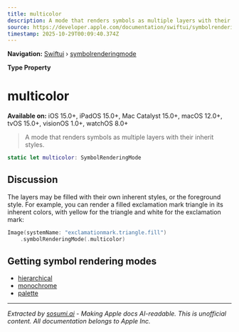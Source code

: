 ```yaml
---
title: multicolor
description: A mode that renders symbols as multiple layers with their inherit styles.
source: https://developer.apple.com/documentation/swiftui/symbolrenderingmode/multicolor
timestamp: 2025-10-29T00:09:40.374Z
---
```


**Navigation:** [Swiftui](/documentation/swiftui) › [symbolrenderingmode](/documentation/swiftui/symbolrenderingmode)

**Type Property**

# multicolor

**Available on:** iOS 15.0+, iPadOS 15.0+, Mac Catalyst 15.0+, macOS 12.0+, tvOS 15.0+, visionOS 1.0+, watchOS 8.0+

> A mode that renders symbols as multiple layers with their inherit styles.

```swift
static let multicolor: SymbolRenderingMode
```

## Discussion

The layers may be filled with their own inherent styles, or the foreground style. For example, you can render a filled exclamation mark triangle in its inherent colors, with yellow for the triangle and white for the exclamation mark:

```swift
Image(systemName: "exclamationmark.triangle.fill")
    .symbolRenderingMode(.multicolor)
```

## Getting symbol rendering modes

- [hierarchical](/documentation/swiftui/symbolrenderingmode/hierarchical)
- [monochrome](/documentation/swiftui/symbolrenderingmode/monochrome)
- [palette](/documentation/swiftui/symbolrenderingmode/palette)

---

*Extracted by [sosumi.ai](https://sosumi.ai) - Making Apple docs AI-readable.*
*This is unofficial content. All documentation belongs to Apple Inc.*
